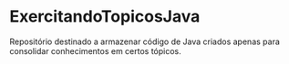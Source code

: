 # ExercitandoTopicosJava
Repositório destinado a armazenar código de Java criados apenas para consolidar conhecimentos em certos tópicos.
